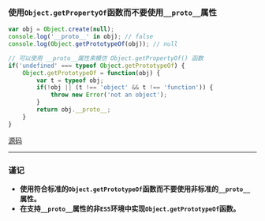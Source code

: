 ### 使用`Object.getPropertyOf`函数而不要使用`__proto__`属性

```javascript
var obj = Object.create(null);
console.log('__proto__' in obj); // false
console.log(Object.getPrototypeOf(obj)); // null

// 可以使用 __proto__属性来模仿 Object.getPropertyOf() 函数
if('undefined' === typeof Object.getPrototypeOf) {
    Object.getPrototypeOf = function(obj) {
        var t = typeof obj;
        if(!obj || (t !== 'object' && t !== 'function')) {
            throw new Error('not an object');
        }
        return obj.__proto__;
    }
}
```
[源码](item31/demo.js)

------

### 谨记
+ **使用符合标准的`Object.getPrototypeOf`函数而不要使用非标准的`__proto__`属性。**
+ **在支持`__proto__`属性的非`ES5`环境中实现`Object.getPrototypeOf`函数。**